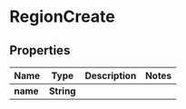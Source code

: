 # RegionCreate

## Properties
Name | Type | Description | Notes
------------ | ------------- | ------------- | -------------
**name** | **String** |  | 
